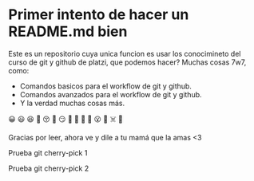 # Primer intento de hacer un README.md bien

Este es un repositorio cuya unica funcion es usar los conocimineto del curso de git y github de platzi, que podemos hacer? Muchas cosas 7w7, como:

- Comandos basicos para el workflow de git y github.
- Comandos avanzados para el workflow de git y github.
- Y la verdad muchas cosas más. 

:grinning: :smiley:  :satisfied: :slightly_smiling_face: :kissing_closed_eyes: :zany_face: :smirk: :face_with_head_bandage: :nauseated_face: 
:cowboy_hat_face: :monocle_face: :open_mouth: :imp: :skull_and_crossbones: :robot: 

Gracias por leer, ahora ve y dile a tu mamá que la amas <3 

Prueba git cherry-pick 1

Prueba git cherry-pick 2
